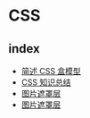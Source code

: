 # CSS
## index
* [简述 CSS 盒模型](../blog/3.md)
* [CSS 知识总结](../blog/4.md)
* [图片遮罩层](./image-mask-layer.md)
* [图片遮罩层](./slide-in-left.md)
